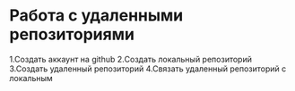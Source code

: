 # Работа с удаленными репозиториями
1.Создать аккаунт на github
2.Создать локальный репозиторий
3.Создать удаленный репозиторий
4.Связать удаленный репозиторий с локальным
